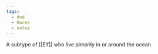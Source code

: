 ```yaml
---
tags:
  - dnd
  - Races
  - notes
---
```

A subtype of [[Elf]] who live pimarily in or around the ocean.